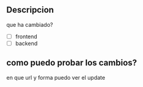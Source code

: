 ## Descripcion
que ha cambiado?
- [ ] frontend
- [ ] backend

## como puedo probar los cambios?
en que url y forma puedo ver el update
